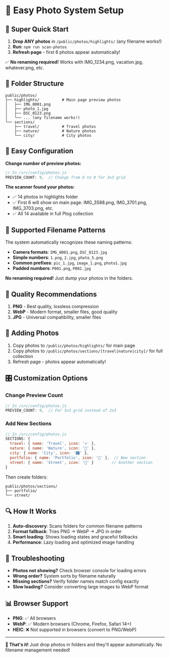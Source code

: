 # 📸 Easy Photo System Setup

## 🎯 Super Quick Start

1. **Drop ANY photos** in `/public/photos/highlights/` (any filename works!)
2. **Run**: `npm run scan-photos` 
3. **Refresh page** - first 6 photos appear automatically!

✅ **No renaming required!** Works with IMG_1234.png, vacation.jpg, whatever.png, etc.

## 📁 Folder Structure

```
public/photos/
├── highlights/          # Main page preview photos
│   ├── IMG_0001.png
│   ├── photo_1.jpg
│   ├── DSC_0123.png
│   └── ... (any filename works!)
└── sections/
    ├── travel/          # Travel photos
    ├── nature/          # Nature photos
    └── city/            # City photos
```

## 🔧 Easy Configuration

**Change number of preview photos:**
```javascript
// In /src/config/photos.js
PREVIEW_COUNT: 9,  // Change from 6 to 9 for 3x3 grid
```

**The scanner found your photos:**
- ✅ 14 photos in highlights folder
- ✅ First 6 will show on main page: IMG_3588.png, IMG_3701.png, IMG_3703.png, etc.
- ✅ All 14 available in full Plog collection

## 📝 Supported Filename Patterns

The system automatically recognizes these naming patterns:

- **Camera formats**: `IMG_0001.png`, `DSC_0123.jpg`
- **Simple numbers**: `1.png`, `2.jpg`, `photo_5.png`
- **Common prefixes**: `pic_1.jpg`, `image_1.png`, `photo1.jpg`
- **Padded numbers**: `P001.png`, `P002.jpg`

**No renaming required!** Just dump your photos in the folders.

## 🎨 Quality Recommendations

1. **PNG** - Best quality, lossless compression
2. **WebP** - Modern format, smaller files, good quality
3. **JPG** - Universal compatibility, smaller files

## 🚀 Adding Photos

1. Copy photos to `/public/photos/highlights/` for main page
2. Copy photos to `/public/photos/sections/[travel|nature|city]/` for full collection
3. Refresh page - photos appear automatically!

## 🎛️ Customization Options

### Change Preview Count
```javascript
// In /src/config/photos.js
PREVIEW_COUNT: 9,  // For 3x3 grid instead of 2x3
```

### Add New Sections
```javascript
// In /src/config/photos.js
SECTIONS: {
  travel: { name: 'Travel', icon: '✈️' },
  nature: { name: 'Nature', icon: '🌿' },
  city: { name: 'City', icon: '🏙️' },
  portfolio: { name: 'Portfolio', icon: '🎨' },  // New section
  street: { name: 'Street', icon: '🌆' }        // Another section
}
```

Then create folders:
```
public/photos/sections/
├── portfolio/
└── street/
```

## 🔍 How It Works

1. **Auto-discovery**: Scans folders for common filename patterns
2. **Format fallback**: Tries PNG → WebP → JPG in order
3. **Smart loading**: Shows loading states and graceful fallbacks
4. **Performance**: Lazy loading and optimized image handling

## 🐛 Troubleshooting

- **Photos not showing?** Check browser console for loading errors
- **Wrong order?** System sorts by filename naturally
- **Missing sections?** Verify folder names match config exactly
- **Slow loading?** Consider converting large images to WebP format

## 📊 Browser Support

- **PNG**: ✅ All browsers
- **WebP**: ✅ Modern browsers (Chrome, Firefox, Safari 14+)
- **HEIC**: ❌ Not supported in browsers (convert to PNG/WebP)

---

**🎉 That's it!** Just drop photos in folders and they'll appear automatically. No filename management needed!